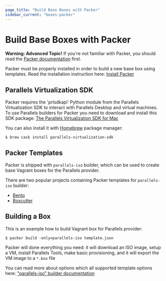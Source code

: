 ```yaml
---
page_title: "Build Base Boxes with Packer"
sidebar_current: "boxes-packer"
---
```


# Build Base Boxes with Packer

<div class="alert alert-warn">
  <p>
    <strong>Warning: Advanced Topic!</strong> If you're not familiar with
    Packer, you should read the <a href="https://www.packer.io/docs">
    Packer documentation</a> first.
  </p>
</div>

Packer must be properly installed in order to build a new base box using templates.
Read the installation instruction here: [Install Packer](https://www.packer.io/docs/installation.html)

## Parallels Virtualization SDK

Packer requires the 'prlsdkapi' Python module from the Parallels Virtualization
SDK to interact with Parallels Desktop and virtual machines. To use Parallels
builders for Packer you need to download and install this SDK package:
[The Parallels Virtualization SDK for Mac](http://www.parallels.com/download/pvsdk/)

You can also install it with [Homebrew](brew.sh) package manager:

```
$ brew cask install parallels-virtualization-sdk
```

## Packer Templates
Packer is shipped with `parallels-iso` builder, which can be used to create
base Vagrant boxes for the Parallels provider.

There are two popular projects containing Packer templates for `parallels-iso` builder:

- [Bento](https://github.com/chef/bento)
- [Boxcutter](https://github.com/boxcutter/)

## Building a Box

This is an example how to build Vagrant box for Parallels provider:

```
$ packer build -only=parallels-iso template.json
```

Packer will done everything you need: it will download an ISO image, setup a VM,
install Parallels Tools, make basic provisioning, and it will export the VM image
to a `*.box` file

You can read more about options which all supported template options here:
["parallels-iso" builder documentation](https://www.packer.io/docs/builders/parallels-iso.html)

